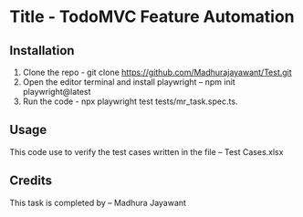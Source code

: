 # Title - TodoMVC Feature Automation

## Installation
1.	Clone the repo - git clone https://github.com/Madhurajayawant/Test.git
2.	Open the editor terminal and install playwright – npm init playwright@latest
3.	Run the code -  npx playwright test tests/mr_task.spec.ts.
   
## Usage
This code use to  verify the test cases written in the file – Test Cases.xlsx 

## Credits
This task is completed by – Madhura Jayawant

 
